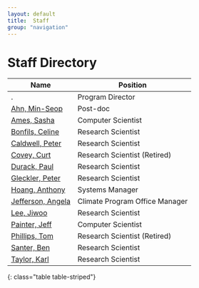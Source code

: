 ```yaml
---
layout: default
title:  Staff
group: "navigation"
---
```


# Staff Directory

Name | Position 
--- | --- 
. | Program Director 
[Ahn, Min-Seop][ahn] | Post-doc 
[Ames, Sasha][ames] | Computer Scientist 
[Bonfils, Celine][bonfils] | Research Scientist 
[Caldwell, Peter][caldwell] | Research Scientist 
[Covey, Curt][covey] | Research Scientist (Retired)
[Durack, Paul][durack] | Research Scientist	
[Gleckler, Peter][gleckler] | Research Scientist 
[Hoang, Anthony][hoang] | Systems Manager	
[Jefferson, Angela][jefferson] | Climate Program Office Manager
[Lee, Jiwoo][lee] | Research Scientist 
[Painter, Jeff][painter] | Computer Scientist	
[Phillips, Tom][phillips] | Research Scientist (Retired)
[Santer, Ben][santer] | Research Scientist 
[Taylor, Karl][taylor] | Research Scientist
{: class="table table-striped"}

[taylor]: {{site.baseurl}}/staff/taylor/index.html
[ahn]: {{site.baseurl}}/staff/ahn/index.html
[ames]: {{site.baseurl}}/staff/ames/index.html
[bonfils]: {{site.baseurl}}/staff/bonfils/index.html
[caldwell]: {{site.baseurl}}/staff/caldwell/index.html
[covey]: {{site.baseurl}}/staff/covey/index.html
[durack]: {{site.baseurl}}/staff/durack/index.html
[gleckler]: {{site.baseurl}}/staff/gleckler/index.html
[hoang]: {{site.baseurl}}/staff/hoang/index.html
[lee]: {{site.baseurl}}/staff/lee/index.html
[painter]: {{site.baseurl}}/staff/painter/index.html
[phillips]: {{site.baseurl}}/staff/phillips/index.html
[santer]: {{site.baseurl}}/staff/santer/index.html
[sperber]: {{site.baseurl}}/staff/sperber/index.html
[jefferson]: {{site.baseurl}}/staff/jefferson/index.html
[xie]: {{site.baseurl}}/staff/Xie/index.html
